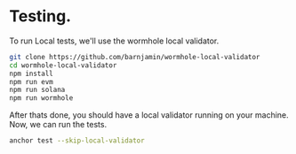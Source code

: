 # Testing.
To run Local tests, we'll use the wormhole local validator.
```bash
git clone https://github.com/barnjamin/wormhole-local-validator
cd wormhole-local-validator
npm install
npm run evm 
npm run solana
npm run wormhole 
```
After thats done, you should have a local validator running on your machine.
Now, we can run the tests.
```bash
anchor test --skip-local-validator
```